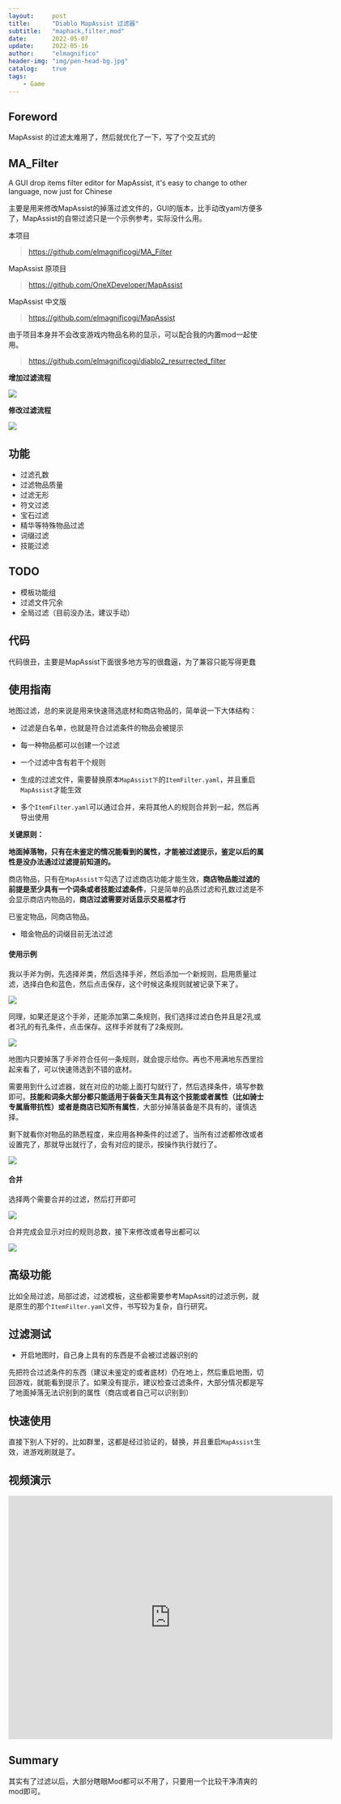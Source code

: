 ```yaml
---
layout:     post
title:      "Diablo MapAssist 过滤器"
subtitle:   "maphack,filter,mod"
date:       2022-05-07
update:     2022-05-16
author:     "elmagnifico"
header-img: "img/pen-head-bg.jpg"
catalog:    true
tags:
    - Game
---
```


## Foreword

MapAssist 的过滤太难用了，然后就优化了一下，写了个交互式的



## MA_Filter

A GUI drop items filter editor for MapAssist, it's easy to change to other language, now just for Chinese

主要是用来修改MapAssist的掉落过滤文件的，GUI的版本，比手动改yaml方便多了，MapAssist的自带过滤只是一个示例参考，实际没什么用。



本项目

> https://github.com/elmagnificogi/MA_Filter



MapAssist 原项目

> https://github.com/OneXDeveloper/MapAssist



MapAssist 中文版

> https://github.com/elmagnificogi/MapAssist



由于项目本身并不会改变游戏内物品名称的显示，可以配合我的内置mod一起使用。

> https://github.com/elmagnificogi/diablo2_resurrected_filter



**增加过滤流程**

![](https://img.elmagnifico.tech/static/upload/elmagnifico/202205060207504.png)

**修改过滤流程**

![](https://img.elmagnifico.tech/static/upload/elmagnifico/202205060208566.png)



## 功能

- 过滤孔数
- 过滤物品质量
- 过滤无形
- 符文过滤
- 宝石过滤
- 精华等特殊物品过滤
- 词缀过滤
- 技能过滤



## TODO

- 模板功能组
- 过滤文件冗余
- 全局过滤（目前没办法，建议手动）



## 代码

代码很丑，主要是MapAssist下面很多地方写的很蠢逼，为了兼容只能写得更蠢



## 使用指南

地图过滤，总的来说是用来快速筛选底材和商店物品的，简单说一下大体结构：

- 过滤是白名单，也就是符合过滤条件的物品会被提示

- 每一种物品都可以创建一个过滤
- 一个过滤中含有若干个规则
- 生成的过滤文件，需要替换原本`MapAssist下`的`ItemFilter.yaml`，并且重启`MapAssist`才能生效
- 多个`ItemFilter.yaml`可以通过合并，来将其他人的规则合并到一起，然后再导出使用



**关键原则：**

**地面掉落物，只有在未鉴定的情况能看到的属性，才能被过滤提示，鉴定以后的属性是没办法通过过滤提前知道的。**

商店物品，只有在`MapAssist下`勾选了过滤商店功能才能生效，**商店物品能过滤的前提是至少具有一个词条或者技能过滤条件**，只是简单的品质过滤和孔数过滤是不会显示商店内物品的，**商店过滤需要对话显示交易框才行**

已鉴定物品，同商店物品。

- 暗金物品的词缀目前无法过滤



#### 使用示例

我以手斧为例，先选择斧类，然后选择手斧，然后添加一个新规则，启用质量过滤，选择白色和蓝色，然后点击保存，这个时候这条规则就被记录下来了。

![](https://img.elmagnifico.tech/static/upload/elmagnifico/202205071456764.png)

同理，如果还是这个手斧，还能添加第二条规则，我们选择过滤白色并且是2孔或者3孔的有孔条件，点击保存。这样手斧就有了2条规则。

![](https://img.elmagnifico.tech/static/upload/elmagnifico/202205071459320.png)

地图内只要掉落了手斧符合任何一条规则，就会提示给你。再也不用满地东西里捡起来看了，可以快速筛选到不错的底材。



需要用到什么过滤器，就在对应的功能上面打勾就行了，然后选择条件，填写参数即可。**技能和词条大部分都只能适用于装备天生具有这个技能或者属性（比如骑士专属盾带抗性）或者是商店已知所有属性**，大部分掉落装备是不具有的，谨慎选择。

剩下就看你对物品的熟悉程度，来应用各种条件的过滤了。当所有过滤都修改或者设置完了，那就导出就行了，会有对应的提示，按操作执行就行了。

![](https://img.elmagnifico.tech/static/upload/elmagnifico/202205071608935.png)

#### 合并

选择两个需要合并的过滤，然后打开即可

![](https://img.elmagnifico.tech/static/upload/elmagnifico/202205071638040.png)

合并完成会显示对应的规则总数，接下来修改或者导出都可以

![](https://img.elmagnifico.tech/static/upload/elmagnifico/202205071638387.png)



## 高级功能

比如全局过滤，局部过滤，过滤模板，这些都需要参考MapAssit的过滤示例，就是原生的那个`ItemFilter.yaml`文件，书写较为复杂，自行研究。



## 过滤测试

- 开启地图时，自己身上具有的东西是不会被过滤器识别的

先把符合过滤条件的东西（建议未鉴定的或者底材）仍在地上，然后重启地图，切回游戏，就能看到提示了。如果没有提示，建议检查过滤条件，大部分情况都是写了地面掉落无法识别到的属性（商店或者自己可以识别到）



## 快速使用

直接下别人下好的，比如群里，这都是经过验证的，替换，并且重启`MapAssist`生效，进游戏刷就是了。



## 视频演示

<iframe src="https://player.bilibili.com/player.html?aid=981420646&bvid=BV1R44y1u79x&cid=715261625&page=1" scrolling="no" border="0" frameborder="no" framespacing="0" allowfullscreen="true" width=640 height=480> </iframe>



## Summary

其实有了过滤以后，大部分瞎眼Mod都可以不用了，只要用一个比较干净清爽的mod即可。

